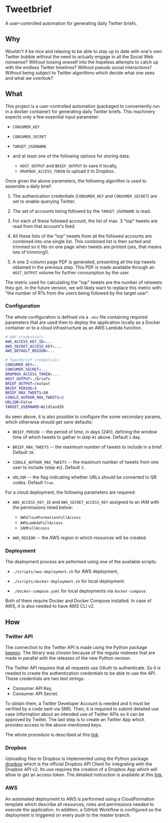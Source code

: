 # Tweetbrief

A user-controlled automation for generating daily Twitter briefs.

## Why

Wouldn't it be nice and relaxing to be able to stay up to date with one's own Twitter bubble without the need to actually engage in all the Social Web nonsense? Without loosing oneself into the hopeless attempts to catch up with the endless Twitter timelines? Without pseudo social interactions? Without being subject to Twitter algorithms which decide what one sees and what we overlook?

## What

This project is a user-controlled automation (packaged to conveniently run in a  docker container) for generating daily Twitter briefs. This machinery expects only a few essential input parameter:

- `CONSUMER_KEY`

- `CONSUMER_SECRET`

- `TARGET_USERNAME`

- and at least one of the following options for storing data:
    - `HOST_OUTPUT` and `BRIEF_OUTPUT` to save it locally,
    - `DROPBOX_ACCESS_TOKEN` to upload it to Dropbox.

Once given the above parameters, the following algorithm is used to assemble a daily brief:

1. The authenication credentials (`CONSUMER_KEY` and `CONSUMER_SECRET`) are set to enable querying Twitter.

2. The set of accounts being followed by the `TARGET_USERNAME` is read.

3. For each of these followed account, the list of max. 3 "top" tweets are read from that account's feed.

4. All these lists of the "top" tweets from all the followed accounts are combined into one single list. This combined  list is then sorted and trimmed
so it fits on one page when tweets are printed (yes, that means lots of trimming!).

5. A one 2-column page PDF is generated, presenting all the top tweets obtained in the previous step. This PDF is made  available through an `HOST_OUTPUT` volume for further consumption by the user.

The metric used for calculating the "top" tweets are the number of retweets they got. In the future version, we will likely want to replace this metric with: "the number of RTs from the users being followed by the target user".

### Configuration

The whole configuration is defined via a `.env` file containing required parameters that are used then to deploy the application locally as a Docker container or to a cloud infrastructure as an AWS Lambda function.

```sh
# AWS credentials
AWS_ACCESS_KEY_ID=...
AWS_SECRET_ACCESS_KEY=...
AWS_DEFAULT_REGION=...

# Tweetbrief credentials
CONSUMER_KEY=..
CONSUMER_SECRET=...
DROPBOX_ACCESS_TOKEN=...
HOST_OUTPUT=./briefs
BRIEF_OUTPUT=/output
BRIEF_PERIOD=3
BRIEF_MAX_TWEETS=50
SINGLE_AUTHOR_MAX_TWEETS=2
URL2QR=False
TARGET_USERNAME=WildlandIO
```

As seen above, it is also possible to configure the some secondary params, which otherwise should get sane defaults:

- `BRIEF_PERIOD` -- the period of time, in days (24h), defining the window time of which tweets to gather in step `#1`  above. Default `1` day.

- `BRIEF_MAX_TWEETS` -- the maximum number of tweets to include in a brief. Default `30`.

- `SINGLE_AUTHOR_MAX_TWEETS` -- the maximum number of tweets from one user to include (step `#2`). Default `3`.

- `URL2QR` --  the flag indicating whether URLs should be converted to QR codes. Default `True`.

For a cloud deployment, the following parameters are required:

- `AWS_ACCESS_KEY_ID` and `AWS_SECRET_ACCESS_KEY` assigned to an IAM with the permissions listed below:
    - `AWSCloudFormationFullAccess`
    - `AWSLambdaFullAccess`
    - `IAMFullAccess`

- `AWS_REGION` -- the AWS region in which resources will be created.

### Deployment

The deployment process are peformed using one of the available scripts:

- `./scripts/aws-deployment.sh` for AWS deployment,

- `./scripts/docker-deployment.sh` for local deployment.

- `./docker-compose.yaml` for local deployments via `docker-compose`.

Both of them require Docker and Docker Compose installed. In case of AWS, it is also needed to have AWS CLI v2.

## How

### Twitter API

The connection to the Twitter API is made using the Python package [tweepy](https://github.com/tweepy/tweepy). The library was chosen because of the regular realeses that are made in parallel with the releases of the new Python
version.

The Twitter API requires that all requests use OAuth to authenticate. So it is needed to create the authentication credentials to be able to use the API. These credentials are two text strings:

- Consumer API Key,
- Consumer API Secret.

To obtain them, a Twitter Developer Account is needed and it must be verified by a code sent via SMS. Then, it is required to submit detailed use case information about an intended use of Twitter APIs so it can be approved by Twiiter. The last step is to create an Twitter App which provides access to the above-mentioned keys.

The whole procedure is described at this [link](https://developer.twitter.com/en/docs/basics/apps/overview).

### Dropbox

Uploading files to Dropbox is implemented using the Python package [dropbox](https://github.com/dropbox/dropbox-sdk-python) which is the official Dropbox API Client for integrating with the Dropbox API v2. Its use requires the creation of a Dropbox App which will allow to get an access token. The detailed instruction is available at this [link](https://www.dropbox.com/developers/reference/getting-started#app%20console).

### AWS

An automated deployment to AWS is performed using a CloudFormation template which describe all resources, roles and permissions needed to execute the application. In addition, a GitHub Workflow is configured so the deployment is triggered on every push to the master branch.